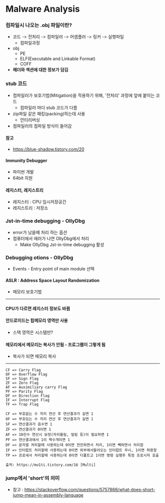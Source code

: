 # Malware Analysis

### 컴파일시 나오는 .obj 파일이란?
* 코드 -> 전처리 -> 컴파일러 -> 어셈플러 -> 링커 -> 실행파일
	- 컴파일과정
* obj
	- PE
	- ELF(Executable and Linkable Format)
	- COFF
* __헤더와 섹션에 대한 정보가 담김__

### stub 코드
* 컴파일러가 보호기법(Mitigation)을 적용하기 위해, '전처리' 과정에 앞에 붙이는 코드
	- 컴파일러 마다 stub 코드가 다름
* zip파일 같은 패킹(packing)하는데 사용
	- 안티리버싱
* 컴파일러의 컴파일 방식이 들어감
#### 참고
* https://blue-shadow.tistory.com/20

#### Immunity Debugger
* 파이썬 개발
* 64bit 지원

#### 레지스터, 레지스트리
* 레지스터 : CPU 임시저장공간
* 레지스트리 : 저장소

### Jst-in-time debugging - OllyDbg
* error가 났을떼 처리 하는 옵션
* 컴퓨터에서 에러가 나연 OllyDbg에서 처리
	- Make OllyDbg Jst-in-time debugging 활성
	
### Debugging otions - OllyDbg
* Events - Entry point of main module 선택

#### ASLR : Address Space Layout Randomization
* 메모리 보호기법

---
#### CPU가 다르면 레지스터 정보도 바뀜

#### 안드로이드는 힙메모리 영역만 사용
* 스택 영역은 시스템만?

#### 메모리에서 메모리는 복사가 안됨 - 프로그램이 그렇게 됨
* 복사가 되면 메모리 복사

---
```
CF => Carry Flag
OF => Overflow Flag
SF => Sign Flag
ZF => Zero Flag
AF => Auximiliary carry Flag
PF => Parity Flag
DF => Direction Flag
IF => Interrupt Flag
TF => Trap Flag

CF => 부호없는 수 끼리 연산 후 연산결과가 길면 1
OF => 부호있는 수 끼리 연산 후 연산결과가 길면 1
SF => 연산결과가 음수면 1
ZF => 연산결과가 0이면 1
AF => 10진수 연산시 보정(자리올림, 빌림 등)이 필요하면 1
PF => 연산결과에서 1이 짝수개이면 1
DF => 문자열 처리할때 사용하는데 0이면 전진하면서 처리, 1이면 빽하면서 처리함
IF => 인터럽트 처리할때 사용하는데 0이면 외부에서들어오는 인터럽트 무시, 1이면 허용함
TP => 프로세서 처리할때 사용하는데 0이면 디폴트고 1이면 명령 실행후 특정 프로시저 호출

출처: https://mu1ti.tistory.com/16 [Multi]
```

### jump에서 'short'의 의미
* 참고 : https://stackoverflow.com/questions/5757866/what-does-short-jump-mean-in-assembly-language